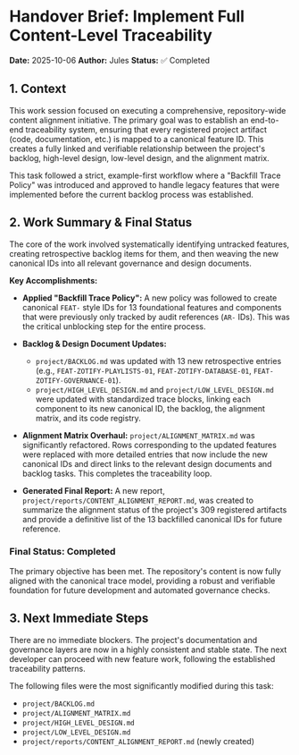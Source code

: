 <!-- ID: DOC-063 -->
# Handover Brief: Implement Full Content-Level Traceability

**Date:** 2025-10-06
**Author:** Jules
**Status:** ✅ Completed

## 1. Context
This work session focused on executing a comprehensive, repository-wide content alignment initiative. The primary goal was to establish an end-to-end traceability system, ensuring that every registered project artifact (code, documentation, etc.) is mapped to a canonical feature ID. This creates a fully linked and verifiable relationship between the project's backlog, high-level design, low-level design, and the alignment matrix.

This task followed a strict, example-first workflow where a "Backfill Trace Policy" was introduced and approved to handle legacy features that were implemented before the current backlog process was established.

## 2. Work Summary & Final Status
The core of the work involved systematically identifying untracked features, creating retrospective backlog items for them, and then weaving the new canonical IDs into all relevant governance and design documents.

**Key Accomplishments:**

*   **Applied "Backfill Trace Policy":** A new policy was followed to create canonical `FEAT-` style IDs for 13 foundational features and components that were previously only tracked by audit references (`AR-` IDs). This was the critical unblocking step for the entire process.

*   **Backlog & Design Document Updates:**
    *   `project/BACKLOG.md` was updated with 13 new retrospective entries (e.g., `FEAT-ZOTIFY-PLAYLISTS-01`, `FEAT-ZOTIFY-DATABASE-01`, `FEAT-ZOTIFY-GOVERNANCE-01`).
    *   `project/HIGH_LEVEL_DESIGN.md` and `project/LOW_LEVEL_DESIGN.md` were updated with standardized trace blocks, linking each component to its new canonical ID, the backlog, the alignment matrix, and its code registry.

*   **Alignment Matrix Overhaul:** `project/ALIGNMENT_MATRIX.md` was significantly refactored. Rows corresponding to the updated features were replaced with more detailed entries that now include the new canonical IDs and direct links to the relevant design documents and backlog tasks. This completes the traceability loop.

*   **Generated Final Report:** A new report, `project/reports/CONTENT_ALIGNMENT_REPORT.md`, was created to summarize the alignment status of the project's 309 registered artifacts and provide a definitive list of the 13 backfilled canonical IDs for future reference.

### Final Status: Completed

The primary objective has been met. The repository's content is now fully aligned with the canonical trace model, providing a robust and verifiable foundation for future development and automated governance checks.

## 3. Next Immediate Steps

There are no immediate blockers. The project's documentation and governance layers are now in a highly consistent and stable state. The next developer can proceed with new feature work, following the established traceability patterns.

The following files were the most significantly modified during this task:
*   `project/BACKLOG.md`
*   `project/ALIGNMENT_MATRIX.md`
*   `project/HIGH_LEVEL_DESIGN.md`
*   `project/LOW_LEVEL_DESIGN.md`
*   `project/reports/CONTENT_ALIGNMENT_REPORT.md` (newly created)